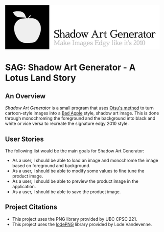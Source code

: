 <img src="https://github.com/Gusseth/Shadow-Art-Generator/blob/main/images/banner.png?raw=true">
<br>

# SAG: Shadow Art Generator - A Lotus Land Story

## An Overview
*Shadow Art Generator* is a small program that uses [Otsu's method](https://en.wikipedia.org/wiki/Otsu%27s_method) to turn cartoon-style images into a [Bad Apple](https://www.youtube.com/watch?v=i41KoE0iMYU) style, shadow art image. 
This is done through monochroming the foreground and the background into black and white or vice versa to recreate the signature edgy 2010 style.

## User Stories
The following list would be the main goals for Shadow Art Generator:
- As a user, I should be able to load an image and monochrome the image based on foreground and background.
- As a user, I should be able to modify some values to fine tune the product image.
- As a user, I should be able to preview the product image in the application.
- As a user, I should be able to save the product image.

## Project Citations
- This project uses the PNG library provided by UBC CPSC 221.
- This project uses the [lodePNG](https://lodev.org/lodepng/) library provided by Lode Vandevenne.